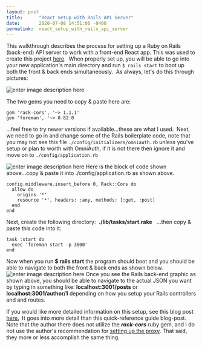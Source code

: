 ```yaml
---
layout: post
title:      "React Setup with Rails API Server"
date:       2020-07-08 14:51:00 -0400
permalink:  react_setup_with_rails_api_server
---
```


This walkthrough describes the process for setting up a Ruby on Rails (back-end) API server to work with a front-end React app.  This was used to create this project [here](https://github.com/Richard-Burd/react-redux-portfolio-project).&nbsp; When properly set up, you will be able to go into your new application's main directory and run `$ rails start` to boot up both the front & back ends simultaneously.&nbsp; As always, let's do this through pictures:

![enter image description here](https://i.imgur.com/AXxXSBS.jpg)

The two gems you need to copy & paste here are:
```
gem 'rack-cors', '~> 1.1.1'
gen 'foreman', '~> 0.82.0
```
...feel free to try newer versions if available...these are what I used.&nbsp;  Next, we need to go in and change some of the Rails boilerplate code, note that you may not see this file `./config/initializers/omniauth.rb` unless you've setup or plan to worth with OmniAuth, if it is not there then ignore it and move on to `./config/application.rb`

![enter image description here](https://i.imgur.com/40Oh6XP.jpg)
Here is the block of code shown above...copy & paste it into ./config/application.rb as shown above.
```
config.middleware.insert_before 0, Rack::Cors do
  allow do
    origins '*'
    resource '*', headers: :any, methods: [:get, :post]
  end
end
```
Next, create the following directory:&nbsp;&nbsp;**./lib/tasks/start.rake** &nbsp;&nbsp;...then copy & paste this code into it:
```
task :start do
  exec 'foreman start -p 3000'
end
```
Now when you run **$ rails start** the program should boot and you should be able to navigate to both the front & back ends as shown below.
![enter image description here](https://i.imgur.com/C0vGLhY.jpg)
Once you see the Rails back-end graphic as shown above, you should be able to navigate to the actual JSON you want by typing in something like: **localhost:3001/posts** or **localhost:3001/author/1** depending on how you setup your Rails controllers and and routes.  

If you would like more detailed information on this setup, see this blog post [here.](https://www.newline.co/fullstack-react/articles/how-to-get-create-react-app-to-work-with-your-rails-api/)&nbsp; It goes into more detail than this quick-reference guide blog-post.&nbsp;  Note that the author there does not utilize the ***rack-cors*** ruby gem, and I do not use the author's recommendation for [setting up the proxy](https://www.newline.co/fullstack-react/articles/how-to-get-create-react-app-to-work-with-your-rails-api/#setting-up-the-proxy).&nbsp;That said, they more or less accomplish the same thing.
